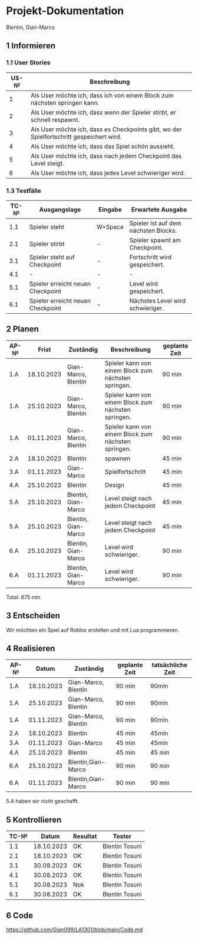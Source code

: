 # Projekt-Dokumentation 
 
Blentin, Gian-Marco

## 1 Informieren



### 1.1 User Stories

| US-№ |   Beschreibung                       |
| ---- |   ---------------------------------- |
| 1     | Als User möchte ich, dass ich von einem Block zum nächsten springen kann.                                     |
| 2    | Als User möchte ich, dass wenn der Spieler stirbt, er schnell respawnt.                           |
| 3     | Als User möchte ich, dass es Checkpoints gibt, wo der Spielfortschritt gespeichert wird.                |
| 4    | Als User möchte ich, dass das Spiel schön aussieht.              |
| 5    | Als User möchte ich, dass nach jedem Checkpoint das Level steigt.              |
| 6  | Als User möchte ich, dass jedes Level schwieriger wird.              |
### 1.3 Testfälle

| TC-№ | Ausgangslage | Eingabe | Erwartete Ausgabe |
| ---- | ------------ | ------- | ----------------- |
| 1.1  |Spieler steht|W+Space|Spieler ist auf dem nächsten Blocks.        |
| 2.1 |Spieler stirbt |-         |Spieler spawnt am Checkpoint.               |
|3.1 |Spieler steht auf Checkpoint | -      |Fortschritt wird gespeichert.          |
|4.1 |- | -      |-        |
|5.1 |Spieler erreicht neuen Checkpoint | -      |Level wird gespeichert.        |
|6.1 |Spieler erreicht neuen Checkpoint  | -      |Nächstes Level wird schwieriger.       |

## 2 Planen

| AP-№ | Frist | Zuständig | Beschreibung | geplante Zeit |
| ---- | ----- | --------- | ------------ | ------------- |
| 1.A  |18.10.2023|Gian-Marco, Blentin|Spieler kann von einem Block zum nächsten springen.| 90 min              |
| 1.A  |25.10.2023|Gian-Marco, Blentin|Spieler kann von einem Block zum nächsten springen.| 90 min              |
| 1.A  |01.11.2023|Gian-Marco, Blentin|Spieler kann von einem Block zum nächsten springen.| 90 min              |
| 2.A  |18.10.2023|Blentin| spawnen            |    45 min           |
| 3.A  |01.11.2023|Gian-Marco| Spielfortschritt        |    45 min           |
| 4.A  |25.10.2023|Blentin| Design           |    45 min           |
| 5.A  |25.10.2023|Blentin, Gian-Marco| Level steigt nach jedem Checkpoint            |    45 min           |
| 5.A  |25.10.2023|Blentin, Gian-Marco| Level steigt nach jedem Checkpoint            |    45 min           |
| 6.A  |25.10.2023|Blentin, Gian-Marco| Level wird schwieriger.          |    90 min           |
| 6.A  |01.11.2023|Blentin, Gian-Marco| Level wird schwieriger.          |    90 min           |



Total: 675 min



## 3 Entscheiden
Wir möchten ein Spiel auf Roblox erstellen und mit Lua programmieren.




## 4 Realisieren

| AP-№ | Datum | Zuständig | geplante Zeit | tatsächliche Zeit |
| ---- | ----- | --------- | ------------- | ----------------- |
| 1.A  | 18.10.2023|Gian-Marco, Blentin|90 min  | 90min                    |
| 1.A  | 25.10.2023|Gian-Marco, Blentin|90 min  | 90min                    |
| 1.A  | 01.11.2023|Gian-Marco, Blentin|90 min  | 90min                    |
| 2.A  | 18.10.2023|Blentin|45 min  | 45min                    |
| 3.A  | 01.11.2023|Gian-Marco|45 min  | 45min                    |
| 4.A  |25.10.2023       | Blentin          |45 min               | 45 min                  |
| 6.A  |25.10.2023       | Blentin,Gian-Marco        |90 min               | 90 min                  |
| 6.A  |01.11.2023       | Blentin,Gian-Marco        |90 min               | 90 min                  |

5.A haben wir nicht geschafft.

## 5 Kontrollieren

| TC-№ | Datum | Resultat | Tester |
| ---- | ----- | -------- | ------ |
| 1.1  |18.10.2023|OK |Blentin Tosuni        |
| 2.1  |18.10.2023|OK |Blentin Tosuni        |
| 3.1  |30.08.2023|OK |Blentin Tosuni        |
| 4.1  |30.08.2023|OK |Blentin Tosuni        |
| 5.1  |30.08.2023|Nok |Blentin Tosuni        |
| 6.1  |30.08.2023|OK |Blentin Tosuni        |



## 6 Code

https://github.com/Gian099/LA1301/blob/main/Code.md
